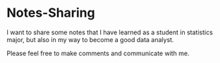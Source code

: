 # Notes-Sharing
I want to share some notes that I have learned as a student in statistics major, but also in my way to become a good data analyst.

Please feel free to make comments and communicate with me.
